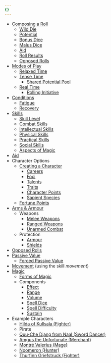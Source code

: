 ```yaml
---
{}
---
```

   
* [Composing a Roll](./Rolling%20Dice/Composing%20a%20Roll.md)   
	* [Wild Die](./Rolling%20Dice/Wild%20Die.md)   
	* [Potential](./Rolling%20Dice/Potential.md)   
	* [Bonus Dice](./Rolling%20Dice/Bonus%20Dice.md)   
	* [Malus Dice](./Rolling%20Dice/Malus%20Dice.md)   
	* [Aid](./Rolling%20Dice/Aid.md)   
	* [Roll Results](./Rolling%20Dice/Roll%20Results.md)   
	* [Opposed Rolls](./Rolling%20Dice/Opposed%20Rolls.md)   
* [Modes of Play](./Game%20Modes/Modes%20of%20Play.md)   
	* [Relaxed Time](./Game%20Modes/Relaxed%20Time.md)   
	* [Tense Time](./Game%20Modes/Tense%20Time.md)   
		* [Shared Potential Pool](./Game%20Modes/Shared%20Potential%20Pool.md)   
	* [Real Time](./Game%20Modes/Real%20Time.md)   
		* [Rolling Initiative](./Game%20Modes/Rolling%20Initiative.md)   
* [Conditions](./Conditions/Conditions.md)   
	* [Fatigue](./Conditions/Fatigue.md)   
	* [Recovery](./Conditions/Recovery.md)   
* [Skills](./Skills/Skills.md)   
	* [Skill Level](./Skills/Skill%20Level.md)   
	* [Combat Skills](./Skills/Combat%20Skills.md)   
	* [Intellectual Skills](./Skills/Intellectual%20Skills.md)   
	* [Physical Skills](./Skills/Physical%20Skills.md)   
	* [Practical Skills](./Skills/Practical%20Skills.md)   
	* [Social Skills](./Skills/Social%20Skills.md)   
	* [Aspects of Magic](./Skills/Aspects%20of%20Magic.md)   
* [Aid](./Rolling%20Dice/Aid.md)   
* Character Options   
	* [Creating a Character](./Character%20Options/Creating%20a%20Character.md)   
		* [Careers](./Character%20Options/Careers.md)   
		* [Foci](./Character%20Options/Foci.md)   
		* [Talents](./Character%20Options/Talents.md)   
		* [Traits](./Character%20Options/Traits.md)   
		* [Character Points](./Character%20Options/Character%20Points.md)   
		* [Sapient Species](./Character%20Options/Sapient%20Species.md)   
	* [Fortune Points](./Rolling%20Dice/Fortune%20Points.md)   
* [Arms & Armour](./Arms%20%26%20Armour/Arms%20%26%20Armour.md)   
	* Weapons   
		* [Melee Weapons](./Arms%20%26%20Armour/Melee%20Weapons.md)   
		* [Ranged Weapons](./Arms%20%26%20Armour/Ranged%20Weapons.md)    
		* [Unarmed Combat](./Arms%20%26%20Armour/Unarmed%20Combat.md)   
	* Protection   
		* [Armour](./Arms%20%26%20Armour/Armour.md)   
		* [Shields](./Arms%20%26%20Armour/Shields.md)   
* [Opposed Rolls](./Rolling%20Dice/Opposed%20Rolls.md)   
* [Passive Value](./Rolling%20Dice/Passive%20Value.md)   
	* [Forced Passive Value](./Rolling%20Dice/Forced%20Passive%20Value.md)   
* [Movement](./Movement/Movement.md) (using the skill *movement*)   
* [Magic](./Magic/Magic.md)   
	* [Forms of Magic](./Magic/Forms%20of%20Magic.md)   
	* Components   
		* [Effect](./Magic/Components/Effect.md)   
		* [Range](./Magic/Components/Range.md)   
		* [Volume](./Magic/Components/Volume.md)   
		* [Spell Dice](./Magic/Components/Spell%20Dice.md)   
		* [Spell Difficulty](./Magic/Components/Spell%20Difficulty.md)   
		* [Sustain](./Magic/Components/Sustain.md)   
* Example Characters   
	* [Hilda of Kullsala (Fighter)](./Example%20Characters/Hilda%20of%20Kullsala%20%28Fighter%29.md)   
	* Pirate   
	* [Quu-Che Djang from Naal (Sword Dancer)](./Example%20Characters/Quu-Che%20Djang%20from%20Naal%20%28Sword%20Dancer%29.md)   
	* [Amgus the Unfortunate (Merchant)](./Example%20Characters/Amgus%20the%20Unfortunate%20%28Merchant%29.md)   
	* [Montré Valerius (Mage)](./Example%20Characters/Montr%C3%A9%20Valerius%20%28Mage%29.md)   
	* [Noomeron (Hunter)](./Example%20Characters/Noomeron%20%28Hunter%29.md)    
	* [Thurfinn Griefstruck (Fighter)](./Example%20Characters/Thurfinn%20Griefstruck%20%28Fighter%29.md)